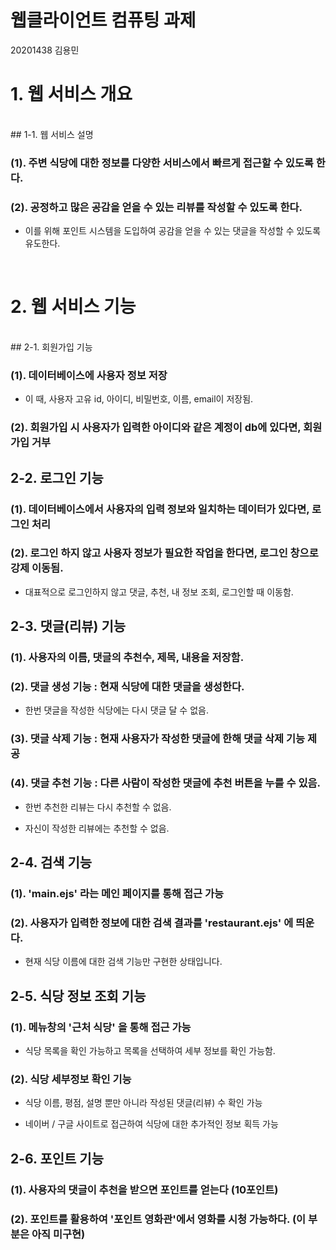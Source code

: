 # 웹클라이언트 컴퓨팅 과제
20201438 김용민
<br>

# 1. 웹 서비스 개요
<br>
## 1-1. 웹 서비스 설명

### (1). 주변 식당에 대한 정보를 다양한 서비스에서 빠르게 접근할 수 있도록 한다.

### (2). 공정하고 많은 공감을 얻을 수 있는 리뷰를 작성할 수 있도록 한다.

- 이를 위해 포인트 시스템을 도입하여 공감을 얻을 수 있는 댓글을 작성할 수 있도록 유도한다.

<br>

# 2. 웹 서비스 기능
<br>
## 2-1. 회원가입 기능

### (1). 데이터베이스에 사용자 정보 저장

- 이 때, 사용자 고유 id, 아이디, 비밀번호, 이름, email이 저장됨.

### (2). 회원가입 시 사용자가 입력한 아이디와 같은 계정이 db에 있다면, 회원가입 거부

## 2-2. 로그인 기능

### (1). 데이터베이스에서 사용자의 입력 정보와 일치하는 데이터가 있다면, 로그인 처리

### (2). 로그인 하지 않고 사용자 정보가 필요한 작업을 한다면, 로그인 창으로 강제 이동됨.

- 대표적으로 로그인하지 않고 댓글, 추천, 내 정보 조회, 로그인할 때 이동함.

## 2-3. 댓글(리뷰) 기능

### (1). 사용자의 이름, 댓글의 추천수, 제목, 내용을 저장함.

### (2). 댓글 생성 기능 : 현재 식당에 대한 댓글을 생성한다.

- 한번 댓글을 작성한 식당에는 다시 댓글 달 수 없음.

### (3). 댓글 삭제 기능 : 현재 사용자가 작성한 댓글에 한해 댓글 삭제 기능 제공

### (4). 댓글 추천 기능 : 다른 사람이 작성한 댓글에 추천 버튼을 누를 수 있음.

- 한번 추천한 리뷰는 다시 추천할 수 없음.

- 자신이 작성한 리뷰에는 추천할 수 없음.

## 2-4. 검색 기능

### (1). 'main.ejs' 라는 메인 페이지를 통해 접근 가능

### (2). 사용자가 입력한 정보에 대한 검색 결과를 'restaurant.ejs' 에 띄운다.

- 현재 식당 이름에 대한 검색 기능만 구현한 상태입니다.

## 2-5. 식당 정보 조회 기능

### (1). 메뉴창의 '근처 식당' 을 통해 접근 가능

- 식당 목록을 확인 가능하고 목록을 선택하여 세부 정보를 확인 가능함.

### (2). 식당 세부정보 확인 기능

- 식당 이름, 평점, 설명 뿐만 아니라 작성된 댓글(리뷰) 수 확인 가능

- 네이버 / 구글 사이트로 접근하여 식당에 대한 추가적인 정보 획득 가능

## 2-6. 포인트 기능

### (1). 사용자의 댓글이 추천을 받으면 포인트를 얻는다 (10포인트)

### (2). 포인트를 활용하여 '포인트 영화관'에서 영화를 시청 가능하다. (이 부분은 아직 미구현)
